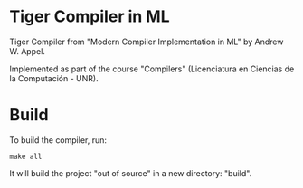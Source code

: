 Tiger Compiler in ML
====================

Tiger Compiler from "Modern Compiler Implementation in ML" by Andrew W. Appel.

Implemented as part of the course "Compilers" (Licenciatura en Ciencias de la
Computación - UNR).

Build
=====

To build the compiler, run:

```
make all
```

It will build the project "out of source" in a new directory: "build".
